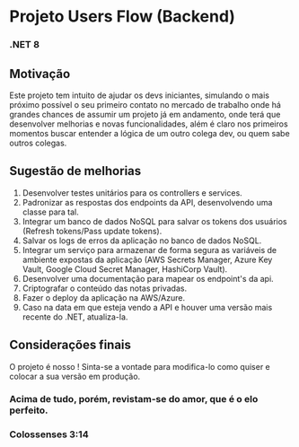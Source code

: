 # Projeto Users Flow (Backend)

### .NET 8

## Motivação
Este projeto tem intuito de ajudar os devs iniciantes, simulando o mais próximo possível o seu primeiro contato no mercado de trabalho onde há grandes chances de assumir um projeto já em andamento, onde terá que desenvolver melhorias e novas funcionalidades, além é claro nos primeiros momentos buscar entender a lógica de um outro colega dev, ou quem sabe outros colegas.

## Sugestão de melhorias
1) Desenvolver testes unitários para os controllers e services.
2) Padronizar as respostas dos endpoints da API, desenvolvendo uma classe para tal.
3) Integrar um banco de dados NoSQL para salvar os tokens dos usuários (Refresh tokens/Pass update tokens).
4) Salvar os logs de erros da aplicação no banco de dados NoSQL.
5) Integrar um serviço para armazenar de forma segura as variáveis de ambiente expostas da aplicação (AWS Secrets Manager, Azure Key Vault, Google Cloud Secret Manager, HashiCorp Vault).
6) Desenvolver uma documentação para mapear os endpoint's da api.
7) Criptografar o conteúdo das notas privadas.
8) Fazer o deploy da aplicação na AWS/Azure.
9) Caso na data em que esteja vendo a API e houver uma versão mais recente do .NET, atualiza-la.

## Considerações finais
O projeto é nosso ! Sinta-se a vontade para modifica-lo como quiser e colocar a sua versão em produção.

### Acima de tudo, porém, revistam-se do amor, que é o elo perfeito.
### Colossenses 3:14
